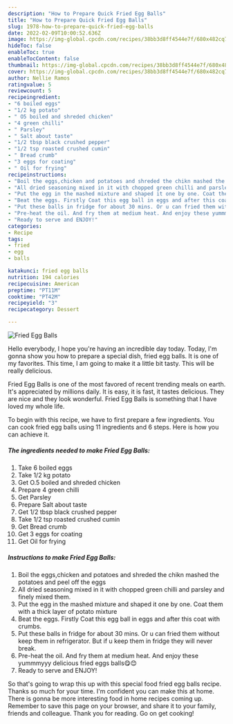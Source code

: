 ```yaml
---
description: "How to Prepare Quick Fried Egg Balls"
title: "How to Prepare Quick Fried Egg Balls"
slug: 1978-how-to-prepare-quick-fried-egg-balls
date: 2022-02-09T10:00:52.636Z
image: https://img-global.cpcdn.com/recipes/38bb3d8ff4544e7f/680x482cq70/fried-egg-balls-recipe-main-photo.jpg
hideToc: false
enableToc: true
enableTocContent: false
thumbnail: https://img-global.cpcdn.com/recipes/38bb3d8ff4544e7f/680x482cq70/fried-egg-balls-recipe-main-photo.jpg
cover: https://img-global.cpcdn.com/recipes/38bb3d8ff4544e7f/680x482cq70/fried-egg-balls-recipe-main-photo.jpg
author: Nellie Ramos
ratingvalue: 5
reviewcount: 5
recipeingredient:
- "6 boiled eggs"
- "1/2 kg potato"
- " O5 boiled and shreded chicken"
- "4 green chilli"
- " Parsley"
- " Salt about taste"
- "1/2 tbsp black crushed pepper"
- "1/2 tsp roasted crushed cumin"
- " Bread crumb"
- "3 eggs for coating"
- " Oil for frying"
recipeinstructions:
- "Boil the eggs,chicken and potatoes and shreded the chikn mashed the potatoes and peel off the eggs"
- "All dried seasoning mixed in it with chopped green chilli and parsley and finely mixed them."
- "Put the egg in the mashed mixture and shaped it one by one. Coat them with a thick layer of potato mixture"
- "Beat the eggs. Firstly Coat this egg ball in eggs and after this coat with crumbs."
- "Put these balls in fridge for about 30 mins. Or u can fried them without keep them in refrigerator. But if u keep them in fridge they will never break."
- "Pre-heat the oil. And fry them at medium heat. And enjoy these yummmyyy delicious fried eggs balls😋😊"
- "Ready to serve and ENJOY!"
categories:
- Recipe
tags:
- fried
- egg
- balls

katakunci: fried egg balls 
nutrition: 194 calories
recipecuisine: American
preptime: "PT11M"
cooktime: "PT42M"
recipeyield: "3"
recipecategory: Dessert

---
```



![Fried Egg Balls](https://img-global.cpcdn.com/recipes/38bb3d8ff4544e7f/680x482cq70/fried-egg-balls-recipe-main-photo.jpg)

Hello everybody, I hope you're having an incredible day today. Today, I'm gonna show you how to prepare a special dish, fried egg balls. It is one of my favorites. This time, I am going to make it a little bit tasty. This will be really delicious.



Fried Egg Balls is one of the most favored of recent trending meals on earth. It's appreciated by millions daily. It is easy, it is fast, it tastes delicious. They are nice and they look wonderful. Fried Egg Balls is something that I have loved my whole life.


To begin with this recipe, we have to first prepare a few ingredients. You can cook fried egg balls using 11 ingredients and 6 steps. Here is how you can achieve it.

<!--inarticleads1-->

##### The ingredients needed to make Fried Egg Balls:

1. Take 6 boiled eggs
1. Take 1/2 kg potato
1. Get  O.5 boiled and shreded chicken
1. Prepare 4 green chilli
1. Get  Parsley
1. Prepare  Salt about taste
1. Get 1/2 tbsp black crushed pepper
1. Take 1/2 tsp roasted crushed cumin
1. Get  Bread crumb
1. Get 3 eggs for coating
1. Get  Oil for frying




<!--inarticleads2-->

##### Instructions to make Fried Egg Balls:

1. Boil the eggs,chicken and potatoes and shreded the chikn mashed the potatoes and peel off the eggs
1. All dried seasoning mixed in it with chopped green chilli and parsley and finely mixed them.
1. Put the egg in the mashed mixture and shaped it one by one. Coat them with a thick layer of potato mixture
1. Beat the eggs. Firstly Coat this egg ball in eggs and after this coat with crumbs.
1. Put these balls in fridge for about 30 mins. Or u can fried them without keep them in refrigerator. But if u keep them in fridge they will never break.
1. Pre-heat the oil. And fry them at medium heat. And enjoy these yummmyyy delicious fried eggs balls😋😊
1. Ready to serve and ENJOY!



So that's going to wrap this up with this special food fried egg balls recipe. Thanks so much for your time. I'm confident you can make this at home. There is gonna be more interesting food in home recipes coming up. Remember to save this page on your browser, and share it to your family, friends and colleague. Thank you for reading. Go on get cooking!
